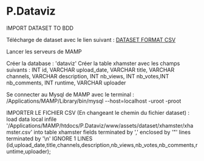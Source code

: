 # P.Dataviz

IMPORT DATASET TO BDD

Télécharge de dataset avec le lien suivant : <a href="http://pornstudies.sexualitics.org/data/xhamster.csv.tar.gz">DATASET FORMAT CSV</a>

Lancer les serveurs de MAMP

Créer la database : 'dataviz'
Créer la table xhamster avec les champs suivants : INT id, VARCHAR upload_date, VARCHAR title, VARCHAR channels, VARCHAR description, INT nb_views, INT nb_votes,INT nb_comments, INT runtime, VARCHAR uploader

Se connecter au Mysql de MAMP avec le terminal : 
/Applications/MAMP/Library/bin/mysql --host=localhost -uroot -proot

IMPORTER LE FICHIER CSV (En changeant le chemin du fichier dataset) :
load data local infile '/Applications/MAMP/htdocs/P.Dataviz/www/assets/dataset/xhamster/xhamster.csv' into table xhamster fields terminated by ',' enclosed by '"' lines terminated by '\n' IGNORE 1 LINES (id,upload_date,title,channels,description,nb_views,nb_votes,nb_comments,runtime,uploader);